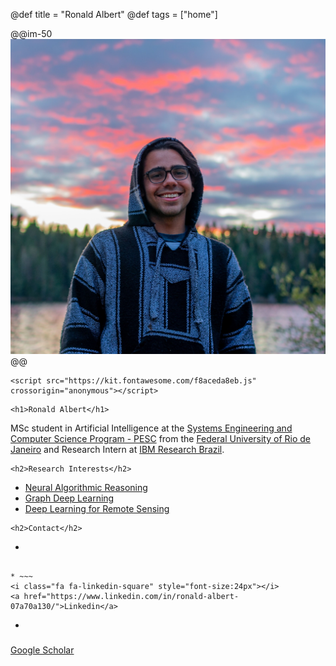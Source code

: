@def title = "Ronald Albert"
@def tags = ["home"]

@@im-50
![](/assets/images/eu.jpg)
@@

~~~
<script src="https://kit.fontawesome.com/f8aceda8eb.js" crossorigin="anonymous"></script>
~~~
~~~
<h1>Ronald Albert</h1>
~~~

MSc student in Artificial Intelligence at the [Systems Engineering and Computer Science Program - PESC](https://www.cos.ufrj.br/index.php/en/) from the [Federal University of Rio de Janeiro](https://ufrj.br/en/) and Research Intern at [IBM Research Brazil](https://www.research.ibm.com/labs/brazil/).

~~~
<h2>Research Interests</h2>
~~~

* [Neural Algorithmic Reasoning](/tag/nar/)
* [Graph Deep Learning](/tag/ml/)
* [Deep Learning for Remote Sensing](/tag/dl_remote_sensing/)

~~~
<h2>Contact</h2>
~~~

* ~~~
<i class="fa fa-envelope"></i>
~~~ [ronaldalbrt@cos.ufrj.br ](mailto:ronaldalbrt@cos.ufrj.br)

* ~~~
<i class="fa fa-linkedin-square" style="font-size:24px"></i>
<a href="https://www.linkedin.com/in/ronald-albert-07a70a130/">Linkedin</a>
~~~

* ~~~
<i class="fa-brands fa-google-scholar" style="font-size:24px"></i>
<a href="https://scholar.google.com/citations?user=zwse-acAAAAJ&hl=pt-BR">Google Scholar</a>
~~~ 
